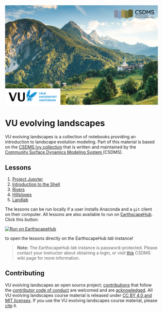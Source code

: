 ![VU evolving landscapes](./media/evolving_landscapes.png)

<!-- Links -->

[jhub]: https://csdms.colorado.edu/wiki/JupyterHub
[badge]: https://img.shields.io/badge/Run%20on-EarthscapeHub-orange
[jupyter]: ./lessons/jupyter/index.md
[shell]: ./lessons/shell/index.md
[hillslopes]: ./lessons/hillslopes/index.ipynb
[rivers]: ./lessons/rivers/index.ipynb
[landlab]: ./lessons/landlab/landlab/00_welcome.ipynb
[jhub-link]: https://lab.openearthscape.org/hub/user-redirect/git-pull?repo=https%3A%2F%2Fgithub.com%2FBCampforts%2Fevolving_landscapes&urlpath=tree%2Fevolving_landscapes%2F&branch=main
[jhub-info]: https://csdms.colorado.edu/wiki/JupyterHub
[swc]: http://software-carpentry.org
[swc-license]: https://github.com/swcarpentry/python-novice-inflammation/blob/gh-pages/LICENSE.md
[coco]: https://github.com/CodeToCommunicate
[coco-license]: https://github.com/CodeToCommunicate/CoCoLessons/blob/main/LICENSE
[comses]: https://comses.net
[comses-license]: https://github.com/comses-education/fair-osg-template/blob/main/LICENSE
[csdms-ivy]: https://github.com/csdms/ivy

# VU evolving landscapes

VU evolving landscapes is a collection of notebooks providing an introduction to landscape evolution modeling. 
Part of this material is based on the [CSDMS Ivy collection][csdms-ivy] that is written and maintained by the 
[Community Surface Dynamics Modeling System ](https://csdms.colorado.edu)(CSDMS).

## Lessons


1. [Project Jupyter][jupyter]
1. [Introduction to the Shell][shell]
1. [Rivers][rivers]
1. [Hillslopes][hillslopes]
1. [Landlab][landlab]

The lessons can be run locally
if a user installs Anaconda and a `git` client on their computer.
All lessons are also available to run
on [EarthscapeHub][jhub].
Click this button:

[![Run on EarthscapeHub][badge]][jhub-link]

to open the lessons directly on the EarthscapeHub *lab* instance!

> **Note:** The EarthscapeHub *lab* instance is password-protected.
  Please contact your instructor about obtaining a login,
  or visit [this][jhub-info] CSDMS wiki page for more information.

## Contributing

VU evolving landscapes  an open source project;
[contributions](./CONTRIBUTING.rst) that follow
the [contributor code of conduct](./CODE-OF-CONDUCT.rst) are welcomed
and are [acknowledged](./AUTHORS.rst).
All VU evolving landscapes  course material is
released under [CC BY 4.0 and MIT licenses](./LICENSE.md).
If you use the VU evolving landscapes course material,
please [cite](./CITATION.cff) it.

<!-- [![DOI](https://zenodo.org/badge/278206679.svg)](https://zenodo.org/badge/latestdoi/278206679)

## Acknowledgments

CSDMS Ivy grew from a National Science Foundation Cybertraining pilot program,
*Cybertraining: Pilot: Collaborative Research:
Cybertraining for Earth Surface Processes Modelers*
(award numbers
[1924259](https://www.nsf.gov/awardsearch/showAward?AWD_ID=1924259) and
[1924185](https://www.nsf.gov/awardsearch/showAward?AWD_ID=1924185)).

Portions of the CSDMS Ivy Python lessons are derived
from material that is copyright
[Software Carpentry][swc]
and remixed under their [license][swc-license].
The Project Jupyter lesson
is taken from the [Code to Communicate][coco] project
and modified under their [license][coco-license].
Material in the FAIR software lesson is adapted,
under [license][comses-license],
from a [CoMSES Net][comses] project.

CSDMS Ivy is supported with funding from the National Science Foundation. -->